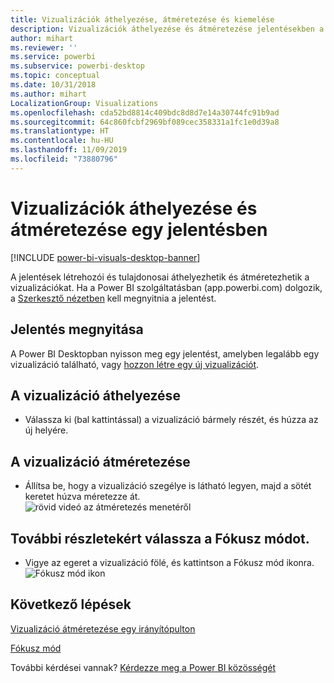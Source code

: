 ```yaml
---
title: Vizualizációk áthelyezése, átméretezése és kiemelése
description: Vizualizációk áthelyezése és átméretezése jelentésekben a Power BI szolgáltatásban és a Power BI Desktopban
author: mihart
ms.reviewer: ''
ms.service: powerbi
ms.subservice: powerbi-desktop
ms.topic: conceptual
ms.date: 10/31/2018
ms.author: mihart
LocalizationGroup: Visualizations
ms.openlocfilehash: cda52bd8814c409bdc8d8d7e14a30744fc91b9ad
ms.sourcegitcommit: 64c860fcbf2969bf089cec358331a1fc1e0d39a8
ms.translationtype: HT
ms.contentlocale: hu-HU
ms.lasthandoff: 11/09/2019
ms.locfileid: "73880796"
---
```

# <a name="move-and-resize-a-visualization-in-a-report"></a>Vizualizációk áthelyezése és átméretezése egy jelentésben

[!INCLUDE [power-bi-visuals-desktop-banner](../includes/power-bi-visuals-desktop-banner.md)]

A jelentések létrehozói és tulajdonosai áthelyezhetik és átméretezhetik a vizualizációkat. Ha a Power BI szolgáltatásban (app.powerbi.com) dolgozik, a [Szerkesztő nézetben](../service-interact-with-a-report-in-editing-view.md) kell megnyitnia a jelentést. 

## <a name="open-the-report"></a>Jelentés megnyitása
A Power BI Desktopban nyisson meg egy jelentést, amelyben legalább egy vizualizáció található, vagy [hozzon létre egy új vizualizációt](power-bi-report-add-visualizations-i.md). 

## <a name="move-the-visualization"></a>A vizualizáció áthelyezése
* Válassza ki (bal kattintással) a vizualizáció bármely részét, és húzza az új helyére.

## <a name="resize-the-visualization"></a>A vizualizáció átméretezése
* Állítsa be, hogy a vizualizáció szegélye is látható legyen, majd a sötét keretet húzva méretezze át.  
  ![rövid videó az átméretezés menetéről](media/power-bi-visualization-move-and-resize/untitled.gif)

## <a name="select-focus-mode-to-see-more-detail"></a>További részletekért válassza a Fókusz módot.
* Vigye az egeret a vizualizáció fölé, és kattintson a Fókusz mód ikonra.
  ![Fókusz mód ikon](media/power-bi-visualization-move-and-resize/pbi_popouticon.jpg)

## <a name="next-steps"></a>Következő lépések
[Vizualizáció átméretezése egy irányítópulton](../service-dashboard-edit-tile.md)  

[Fókusz mód](../consumer/end-user-focus.md)

További kérdései vannak? [Kérdezze meg a Power BI közösségét](https://community.powerbi.com/)